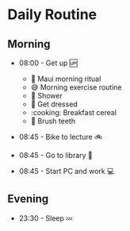 # Daily Routine

## Morning

* 08:00 - Get up :up:
    * :sunrise: Maui morning ritual
    * :sweat_smile: Morning exercise routine
    * :shower: Shower
    * :jeans: Get dressed
    * :cooking: Breakfast cereal
    * :tooth: Brush teeth

* 08:45 - Bike to lecture :bike:
* 08:45 - Go to library :book:
* 08:45 - Start PC and work :computer:

## Evening

* 23:30 - Sleep :zzz:
